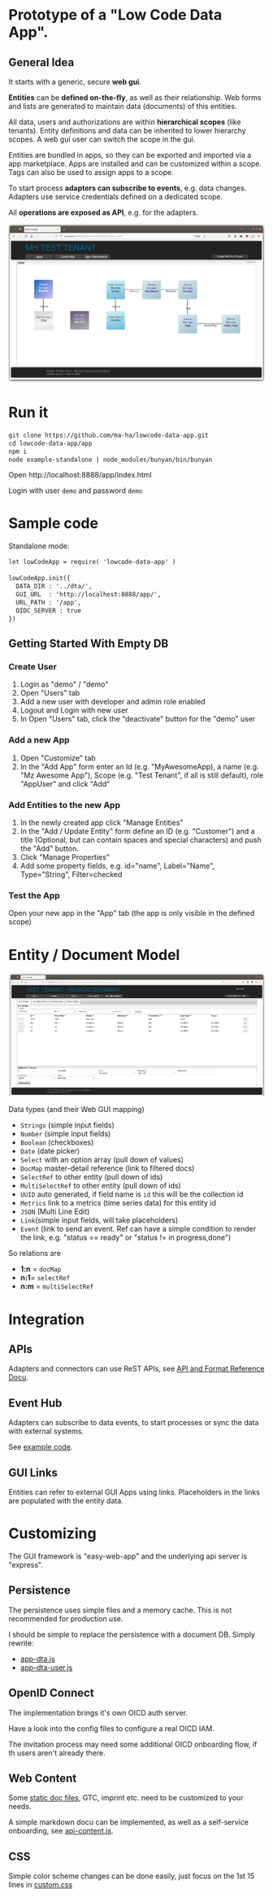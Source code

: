 # Prototype of a "Low Code Data App".

## General Idea

It starts with a generic, secure **web gui**.

**Entities** can be **defined on-the-fly**, as well as their relationship.
Web forms and lists are generated to maintain data (documents) of this entities.

All data, users and authorizations are within **hierarchical scopes** (like tenants).
Entity definitions and data can be inherited to lower hierarchy scopes.
A web gui user can switch the scope in the gui.

Entities are bundled in apps, so they can be exported and imported via a app marketplace. 
Apps are installed and can be customized within a scope.
Tags can also be used to assign apps to a scope.

To start process **adapters can subscribe to events**, e.g. data changes. 
Adapters use service credentials defined on a dedicated scope. 

All **operations are exposed as API**, e.g. for the adapters.

![sceenshot](doc/locode-erm.png)

# Run it

    git clone https://github.com/ma-ha/lowcode-data-app.git
    cd lowcode-data-app/app
    npm i
    node example-standalone | node_modules/bunyan/bin/bunyan 

Open http://localhost:8888/app/index.html

Login with user `demo` and password `demo`

# Sample code 

Standalone mode:

    let lowCodeApp = require( 'lowcode-data-app' )

    lowCodeApp.init({
      DATA_DIR : '../dta/',
      GUI_URL  : 'http://localhost:8888/app/',
      URL_PATH : '/app',
      OIDC_SERVER : true
    })
    
## Getting Started With Empty DB

### Create User

1. Login as "demo" / "demo"
2. Open "Users" tab
3. Add a new user with developer and admin role enabled
4. Logout and Login with new user
5. In Open "Users" tab, click the "deactivate" button for the "demo" user

### Add a new App

1. Open "Customize" tab
2. In the "Add App" form enter an Id (e.g. "MyAwesomeApp), a name (e.g. "Mz Awesome App"), Scope (e.g. "Test Tenant", if all is still default), role "AppUser" and click "Add"

### Add Entities to the new App

1. In the newly created app click "Manage Entities" 
2. In the "Add / Update Entity" form define an ID (e.g. "Customer") and a title (Optional, but can contain spaces and special characters) and push the "Add" button.
3. Click "Manage Properties"
4. Add some property fields, e.g. id="name", Label="Name", Type="String", Filter=checked

### Test the App

Open your new app in the "App" tab (the app is only visible in the defined scope)

# Entity / Document Model

![sceenshot](doc/locode.png)

Data types (and their Web GUI mapping)
- `Strings` (simple input fields)
- `Number` (simple input fields)
- `Boolean`  (checkboxes)
- `Date` (date picker)
- `Select` with an option array (pull down of values)
- `DocMap` master-detail reference (link to  filtered docs)
- `SelectRef` to other entity  (pull down of ids)
- `MultiSelectRef` to other entity  (pull down of ids)
- `UUID` auto generated, if field name is `id` this will be the collection id
- `Metrics` link to a metrics (time series data) for this entity id 
- `JSON` (Multi Line Edit)
- `Link`(simple input fields, will take placeholders)
- `Event` (link to send an event. Ref can have a simple condition to render the link, e.g. "status == ready" or "status != in progress,done")

So relations are
- **1:n** = `docMap`
- **n:1**= `selectRef`
- **n:m** = `multiSelectRef`

# Integration 

## APIs

Adapters and connectors can use ReST APIs,
see [API and Format Reference Docu](doc/README.md).

## Event Hub

Adapters can subscribe to data events, to start processes or sync the data with external systems.

 See [example code](example-adapter/event-subscriber-app.js).

## GUI Links

Entities can refer to external GUI Apps using links. Placeholders in the links are populated with the entity data.

# Customizing

The GUI framework is "easy-web-app" and the underlying api server is "express".

## Persistence

The persistence uses simple files and a memory cache. 
This is not recommended for production use.

I should be simple to replace the persistence with a document DB. 
Simply rewrite:
- [app-dta.js](app/persistence/app-dta.js)
- [app-dta-user.js](app/persistence/app-dta-user.js)

## OpenID Connect

The implementation brings it's own OICD auth server.  

Have a look into the config files to configure a real OICD IAM.

The invitation process may need some additional OICD onboarding flow, 
if th users aren't already there.

## Web Content 

Some [static doc files](app/gui/html/), GTC, imprint etc. need to be customized to your needs.

A simple markdown docu can be implemented, as well as a self-service onboarding, see [api-content.js](app/gui/api-content.js).

## CSS

Simple color scheme changes can be done easily, just focus on the 1st 15 lines in [custom.css](app/gui/css/custom.css) 

